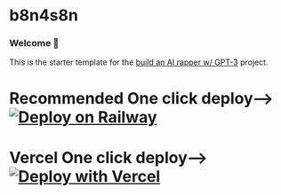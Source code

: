 # b8n4s8n 
### Welcome 👋
This is the starter template for the [build an AI rapper w/ GPT-3](https://buildspace.so/builds/ai-writer) project. 

# Recommended One click deploy--> [![Deploy on Railway](https://railway.app/button.svg)](https://railway.app/new/template/eBBZfe?referralCode=b8n4s8n)
# Vercel One click deploy--> [![Deploy with Vercel](https://vercel.com/button)](https://vercel.com/new/clone?repository-url=https%3A%2F%2Fgithub.com%2FB8N4S8N%2FChromium-TTS-ChatGPT)
